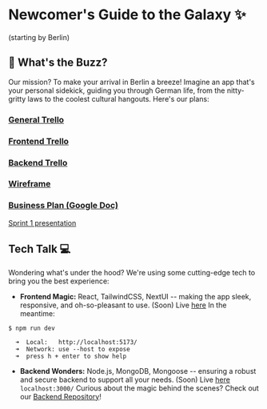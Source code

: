 # Newcomer's Guide to the Galaxy ✨
(starting by Berlin)

🚀 What's the Buzz?
-------------------

Our mission? To make your arrival in Berlin a breeze! Imagine an app that's your personal sidekick, guiding you through German life, from the nitty-gritty laws to the coolest cultural hangouts. 
Here's our plans:

### [General Trello](https://trello.com/invite/b/P7mgSKVl/ATTI772b07cb2d62ef70eff07f4187300cb8CB6975AF/wbs-final-project)
### [Frontend Trello](https://trello.com/b/Ewvbi7Uh/frontend-space)
### [Backend Trello](https://trello.com/b/JkEvkx1B/backend-space)
### [Wireframe](https://whimsical.com/join/3kGBDiXSsmLqzh3PhAtzJb?invite=tnpdudo4)
### [Business Plan (Google Doc)](https://docs.google.com/document/d/1aX79et6XSriKgvjsXesp3BfabkXMsWiOfjm4JvBgvTY/edit#heading=h.haq3joiz8vnz)
[Sprint 1 presentation](https://www.canva.com/design/DAF0bR4IpQQ/oM7YteoWXHdvOemjErTZSA/edit?ui=eyJHIjp7fX0)



Tech Talk 💻
------------

Wondering what's under the hood? We're using some cutting-edge tech to bring you the best experience:

-   **Frontend Magic:** React, TailwindCSS, NextUI -- making the app sleek, responsive, and oh-so-pleasant to use. 
(Soon) Live [here](https://newcomers-frontend.onrender.com/)
In the meantime:
``` // on your terminal:
$ npm run dev

  ➜  Local:   http://localhost:5173/
  ➜  Network: use --host to expose
  ➜  press h + enter to show help
```

-   **Backend Wonders:** Node.js, MongoDB, Mongoose -- ensuring a robust and secure backend to support all your needs.
(Soon) Live [here]() 
`localhost:3000/`
Curious about the magic behind the scenes? Check out our [Backend Repository](https://github.com/NoriesDev/BackendNewComersGuide)!
